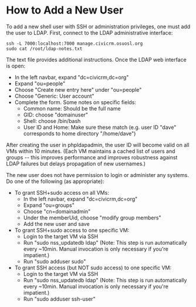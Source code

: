 How to Add a New User
=====================

To add a new shell user with SSH or administration privileges, one must add
the user to LDAP.  First, connect to the LDAP administrative interface:

```
ssh -L 7000:localhost:7000 manage.civicrm.osuosl.org
sudo cat /root/ldap-notes.txt
```

The text file provides additional instructions. Once the LDAP web interface is open:

 * In the left navbar, expand "dc=civicrm,dc=org"
 * Expand "ou=people"
 * Choose "Create new entry here" under "ou=people"
 * Choose "Generic: User account"
 * Complete the form. Some notes on specific fields:
   * Common name: Should be the full name
   * GID: choose "domainuser"
   * Shell: choose /bin/bash
   * User ID and Home: Make sure these match (e.g. user ID "dave" corresponds to home directory "/home/dave")

After creating the user in phpldapadmin, the user ID will become valid on
all VMs within 10 minutes.  (Each VM maintains a cached list of users and
groups -- this improves performance and improves robustness against LDAP
failures but delays propagation of new usernames.)

The new user does not have permission to login or administer any systems. Do
one of the following (as appropriate):

  * To grant SSH+sudo access on all VMs:
    * In the left navbar, expand "dc=civicrm,dc=org"
    * Expand "ou=groups"
    * Choose "cn=domainadmin"
    * Under the memberUid, choose "modify group members"
    * Add the new user and save
  * To grant SSH+sudo access to one specific VM:
    * Login to the target VM via SSH
    * Run "sudo nss_updatedb ldap" (Note: This step is run automatically every ~10min. Manual invocation is only necessary if you're impatient.)
    * Run "sudo adduser <NEWUSER> sudo"
  * To grant SSH access (but NOT sudo access) to one specific VM:
    * Login to the target VM via SSH
    * Run "sudo nss_updatedb ldap" (Note: This step is run automatically every ~10min. Manual invocation is only necessary if you're impatient.)
    * Run "sudo adduser <NEWUSER> ssh-user"
